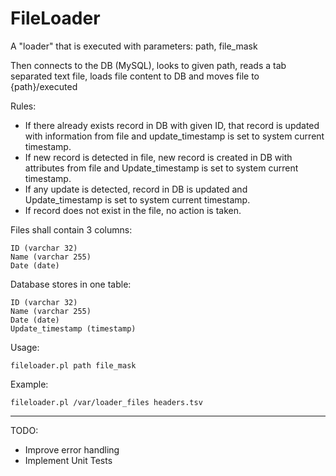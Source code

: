 # FileLoader

A "loader" that is executed with parameters: path, file_mask

Then connects to the DB (MySQL), looks to given path, reads a tab separated text file, loads file content to DB and moves file to {path}/executed

Rules:

- If there already exists record in DB with given ID, that record is updated with information from file and update_timestamp is set to system current timestamp.
- If new record is detected in file, new record is created in DB with attributes from file and Update_timestamp is set to system current timestamp.
- If any update is detected, record in DB is updated and Update_timestamp is set to system current timestamp.
- If record does not exist in the file, no action is taken.

Files shall contain 3 columns:

```
ID (varchar 32)
Name (varchar 255)
Date (date)
```

Database stores in one table:

```
ID (varchar 32)
Name (varchar 255)
Date (date)
Update_timestamp (timestamp)
```

Usage: 

```
fileloader.pl path file_mask
```

Example:

```
fileloader.pl /var/loader_files headers.tsv
```

----

TODO:

- Improve error handling
- Implement Unit Tests